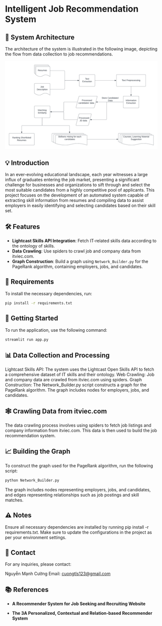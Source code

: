 # Intelligent Job Recommendation System

## 🚀 System Architecture

The architecture of the system is illustrated in the following image, depicting the flow from data collection to job recommendations.

![System Architecture](Resume%20and%20Academic%20recommendation.png)

## 💡 Introduction

In an ever-evolving educational landscape, each year witnesses a large influx of graduates entering the job market, presenting a significant challenge for businesses and organizations to sift through and select the most suitable candidates from a highly competitive pool of applicants. This project focuses on the development of an automated system capable of extracting skill information from resumes and compiling data to assist employers in easily identifying and selecting candidates based on their skill set.

## 🛠️ Features

- **Lightcast Skills API Integration**: Fetch IT-related skills data according to the ontology of skills.
- **Data Crawling**: Use spiders to crawl job and company data from itviec.com.
- **Graph Construction**: Build a graph using `Network_Builder.py` for the PageRank algorithm, containing employers, jobs, and candidates.

## 📝 Requirements

To install the necessary dependencies, run:

```bash
pip install -r requirements.txt
```
## 🚀 Getting Started
To run the application, use the following command:

```bash
streamlit run app.py
```
## 📊 Data Collection and Processing
Lightcast Skills API: The system uses the Lightcast Open Skills API to fetch a comprehensive dataset of IT skills and their ontology.
Web Crawling: Job and company data are crawled from itviec.com using spiders.
Graph Construction: The Network_Builder.py script constructs a graph for the PageRank algorithm. The graph includes nodes for employers, jobs, and candidates.
## 🕸️ Crawling Data from itviec.com
The data crawling process involves using spiders to fetch job listings and company information from itviec.com. This data is then used to build the job recommendation system.

## 📈 Building the Graph
To construct the graph used for the PageRank algorithm, run the following script:

```bash
python Network_Builder.py
```
The graph includes nodes representing employers, jobs, and candidates, and edges representing relationships such as job postings and skill matches.

## ⚠️ Notes
Ensure all necessary dependencies are installed by running pip install -r requirements.txt.
Make sure to update the configurations in the project as per your environment settings.
## 📧 Contact
For any inquiries, please contact:

Nguyễn Mạnh Cường
Email: cuongtls123@gmail.com

## 📚 References

- **A Recommender System for Job Seeking and Recruiting Website**
  
- **The 3A Personalized, Contextual and Relation-based Recommender System**

